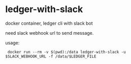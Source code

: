 # ledger-with-slack
docker container, ledger cli with slack bot

need slack webhook url to send message.

usage:
```
 docker run --rm -v $(pwd):/data ledger-with-slack -u $SLACK_WEBHOOK_URL -f /data/$LEDGER_FILE
```